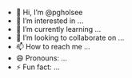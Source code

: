 - 👋 Hi, I’m @pgholsee
- 👀 I’m interested in ...
- 🌱 I’m currently learning ...
- 💞️ I’m looking to collaborate on ...
- 📫 How to reach me ...
- 😄 Pronouns: ...
- ⚡ Fun fact: ...

<!---
pgholsee/pgholsee is a ✨ special ✨ repository because its `README.md` (this file) appears on your GitHub profile.
You can click the Preview link to take a look at your changes.
--->
